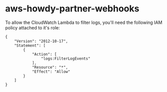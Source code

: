 # aws-howdy-partner-webhooks

To allow the CloudWatch Lambda to filter logs, you'll need the following IAM policy attached to it's role:
```
{
    "Version": "2012-10-17", 
    "Statement": [
        {
            "Action": [
                "logs:FilterLogEvents"
            ],
            "Resource": "*",
            "Effect": "Allow"
        }
    ]
}
```
